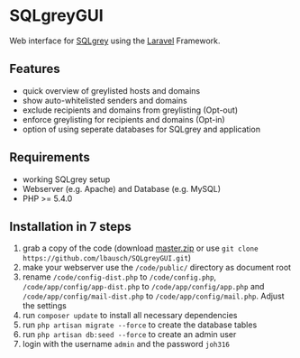 SQLgreyGUI
==========

Web interface for [SQLgrey](http://sqlgrey.sourceforge.net/) using the [Laravel](http://laravel.com/) Framework.


## Features
* quick overview of greylisted hosts and domains
* show auto-whitelisted senders and domains
* exclude recipients and domains from greylisting (Opt-out)
* enforce greylisting for recipients and domains (Opt-in)
* option of using seperate databases for SQLgrey and application


## Requirements
* working SQLgrey setup
* Webserver (e.g. Apache) and Database (e.g. MySQL)
* PHP >= 5.4.0


## Installation in 7 steps
1. grab a copy of the code (download [master.zip](https://github.com/lbausch/SQLgreyGUI/archive/master.zip) or use `git clone https://github.com/lbausch/SQLgreyGUI.git`)
2. make your webserver use the `/code/public/` directory as document root
3. rename `/code/config-dist.php` to `/code/config.php`, `/code/app/config/app-dist.php` to `/code/app/config/app.php` and `/code/app/config/mail-dist.php` to `/code/app/config/mail.php`. Adjust the settings
4. run `composer update` to install all necessary dependencies
5. run `php artisan migrate --force` to create the database tables
6. run `php artisan db:seed --force` to create an admin user
7. login with the username `admin` and the password `joh316`